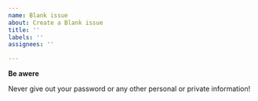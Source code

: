 ```yaml
---
name: Blank issue
about: Create a Blank issue
title: ''
labels: ''
assignees: ''

---
```


**Be awere**

Never give out your password or any other personal or private information!
